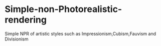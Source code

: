 Simple-non-Photorealistic-rendering
===================================

Simple NPR of artistic styles such as Impressionism,Cubism,Fauvism and Divisionism 
